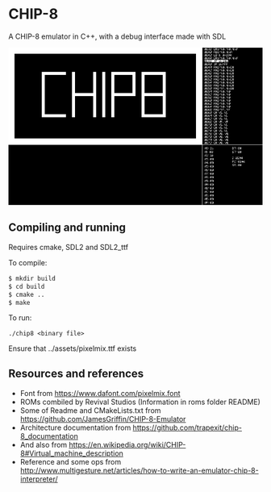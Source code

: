# CHIP-8
A  CHIP-8 emulator in C++, with a debug interface made with SDL

<img src="/screenshots/CHIP8.png" width="600">

## Compiling and running
Requires cmake, SDL2 and SDL2_ttf

To compile:
```
$ mkdir build
$ cd build
$ cmake ..
$ make
```

To run:
```
./chip8 <binary file>
```

Ensure that ../assets/pixelmix.ttf exists

## Resources and references
- Font from https://www.dafont.com/pixelmix.font
- ROMs combiled by Revival Studios (Information in roms folder README)
- Some of Readme and CMakeLists.txt from https://github.com/JamesGriffin/CHIP-8-Emulator
- Architecture documentation from https://github.com/trapexit/chip-8_documentation
- And also from https://en.wikipedia.org/wiki/CHIP-8#Virtual_machine_description
- Reference and some ops from http://www.multigesture.net/articles/how-to-write-an-emulator-chip-8-interpreter/
